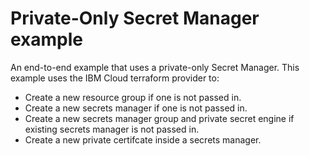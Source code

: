 # Private-Only Secret Manager example

An end-to-end example that uses a private-only Secret Manager. This example uses the IBM Cloud terraform provider to:
 - Create a new resource group if one is not passed in.
 - Create a new secrets manager if one is not passed in.
 - Create a new secrets manager group and private secret engine if existing secrets manager is not passed in.
 - Create a new private certifcate inside a secrets manager.

<!-- Add your example and link to it from the module's main readme file. -->

